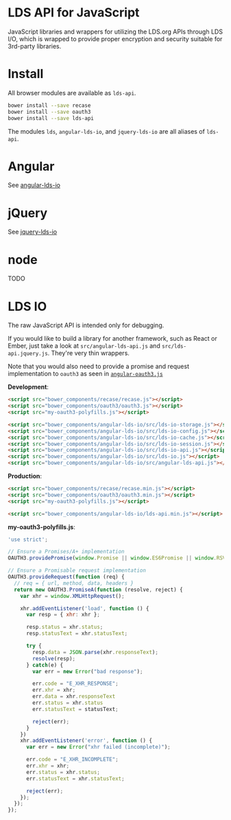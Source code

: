 LDS API for JavaScript
======================

JavaScript libraries and wrappers for utilizing the LDS.org APIs through LDS I/O,
which is wrapped to provide proper encryption and security suitable for 3rd-party
libraries.

Install
=======

All browser modules are available as `lds-api`.

```bash
bower install --save recase
bower install --save oauth3
bower install --save lds-api
```

The modules `lds`, `angular-lds-io`, and `jquery-lds-io` are all aliases of `lds-api`.

Angular
=======

See [angular-lds-io](https://github.com/LDSorg/lds-api-js/blob/master/README.angular.md)

jQuery
======

See [jquery-lds-io](https://github.com/LDSorg/lds-api-js/blob/master/README.jquery.md)

node
====

TODO

LDS IO
======

The raw JavaScript API is intended only for debugging.

If you would like to build a library for another framework, such as React or Ember,
just take a look at `src/angular-lds-api.js` and `src/lds-api.jquery.js`. They're very thin wrappers.

Note that you would also need to provide a promise and request implementation to `oauth3` as seen in
[`angular-oauth3.js`](https://github.com/OAuth3/bower-oauth3/blob/master/angular-oauth3.js)

**Development**:

```html
<script src="bower_components/recase/recase.js"></script>
<script src="bower_components/oauth3/oauth3.js"></script>
<script src="my-oauth3-polyfills.js"></script>

<script src="bower_components/angular-lds-io/src/lds-io-storage.js"></script>
<script src="bower_components/angular-lds-io/src/lds-io-config.js"></script>
<script src="bower_components/angular-lds-io/src/lds-io-cache.js"></script>
<script src="bower_components/angular-lds-io/src/lds-io-session.js"></script>
<script src="bower_components/angular-lds-io/src/lds-io-api.js"></script>
<script src="bower_components/angular-lds-io/src/lds-io.js"></script>
<script src="bower_components/angular-lds-io/src/angular-lds-api.js"></script>
```

**Production**:

```html
<script src="bower_components/recase/recase.min.js"></script>
<script src="bower_components/oauth3/oauth3.min.js"></script>
<script src="my-oauth3-polyfills.js"></script>

<script src="bower_components/angular-lds-io/lds-api.min.js"></script>
```

**my-oauth3-polyfills.js**:

```javascript
'use strict';

// Ensure a Promises/A+ implementation
OAUTH3.providePromise(window.Promise || window.ES6Promise || window.RSVP);

// Ensure a Promisable request implementation
OAUTH3.provideRequest(function (req) {
  // req = { url, method, data, headers }
  return new OAUTH3.PromiseA(function (resolve, reject) {
    var xhr = window.XMLHttpRequest();

    xhr.addEventListener('load', function () {
      var resp = { xhr: xhr };

      resp.status = xhr.status;
      resp.statusText = xhr.statusText;

      try {
        resp.data = JSON.parse(xhr.responseText);
        resolve(resp);
      } catch(e) {
        var err = new Error("bad response");

        err.code = "E_XHR_RESPONSE";
        err.xhr = xhr;
        err.data = xhr.responseText
        err.status = xhr.status
        err.statusText = statusText;

        reject(err);
      }
    })
    xhr.addEventListener('error', function () {
      var err = new Error("xhr failed (incomplete)");

      err.code = "E_XHR_INCOMPLETE";
      err.xhr = xhr;
      err.status = xhr.status;
      err.statusText = xhr.statusText;

      reject(err);
    });
  });
});
```
